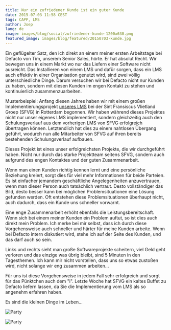 ```yaml
---
title: Nur ein zufriedener Kunde ist ein guter Kunde
date: 2015-07-03 11:58 CEST
tags: CAPP, LMS
author: Joep
lang: de
image: images/blog/social/zufriedener-kunde-1200x630.png
featured_image: images/blog/featured/20150703-kunde.jpg
---
```


Ein geflügelter Satz, den ich direkt an einem meiner ersten Arbeitstage bei Defacto von Tim, unserem Senior Sales, hörte. Er hat absolut Recht. Wir bewegen uns in einem Markt wo nur das Liefern einer Software nicht ausreicht. Das Installieren von einem LMS und dafür sorgen, dass ein LMS auch effektiv in einer Organisation genutzt wird, sind zwei völlig unterschiedliche Dinge. Darum versuchen wir bei Defacto nicht nur Kunden zu haben, sondern mit diesen Kunden im engen Kontakt zu stehen und kontinuierlich zusammenzuarbeiten.

Musterbeispiel: Anfang diesen Jahres haben wir mit einem großen Implementierungsprojekt [unseres LMS](/capp-lms) bei der Sint Fransiscus Vlietland Groep (SFVG) in Rotterdam begonnen. Wir haben während dieses Projektes nicht nur unser eigenes LMS implementiert, sondern gleichzeitig auch den Schulungsverlauf aus dem vorherigen LMS von SFVG erfolgreich übertragen können. Letztendlich hat dies zu einem nahtlosen Übergang geführt, wodurch nun alle Mitarbeiter von SFVG auf ihren bereits bestehenden Schulungsverlauf aufbauen.

Dieses Projekt ist eines unser erfolgreichsten Projekte, die wir durchgeführt haben. Nicht nur durch das starke Projektteam seitens SFVG, sondern auch aufgrund des engen Kontaktes und der guten Zusammenarbeit.

Wenn man einen Kunden richtig kennen lernt und eine persönliche Beziehung kreiert, sorgt dies für viel mehr Informationen für beide Parteien. Es ist einfacher jemandem geschäftliche Angelegenheiten anzuvertrauen, wenn man dieser Person auch tatsächlich vertraut. Desto vollständiger das Bild, desto besser kann bei möglichen Problemsituationen eine Lösung gefunden werden. Oft entstehen diese Problemsituationen überhaupt nicht, auch dadurch, dass ein Kunde uns schneller vorwarnt.

Eine enge Zusammenarbeit erhöht ebenfalls die Leistungsbereitschaft. Wenn sich bei einem meiner Kunden ein Problem auftut, so ist dies auch direkt mein Problem. Ich merke bei mir selbst, dass ich durch diese Vorgehensweise auch schneller und härter für meine Kunden arbeite. Wenn bei Defacto intern diskutiert wird, stehe ich auf der Seite des Kunden, und das darf auch so sein.

Links und rechts sieht man große Softwareprojekte scheitern, viel Geld geht verloren und das einzige was übrig bleibt, sind 5 Minuten in den Tagesthemen. Ich kann mir nicht vorstellen, dass uns so etwas zustoßen wird, nicht solange wir eng zusammen arbeiten...

Für uns ist diese Vorgehensweise in jedem Fall sehr erfolgreich und sorgt für das Pünktchen auch dem "i". Letzte Woche hat SFVG ein kaltes Buffet zu Defacto liefern lassen, da Sie die Implementierung vom LMS als so angenehm erfahren haben.

Es sind die kleinen Dinge im Leben...

![Party](/images/blog/de/party-01.jpg)

![Party](/images/blog/de/party-02.jpg)
